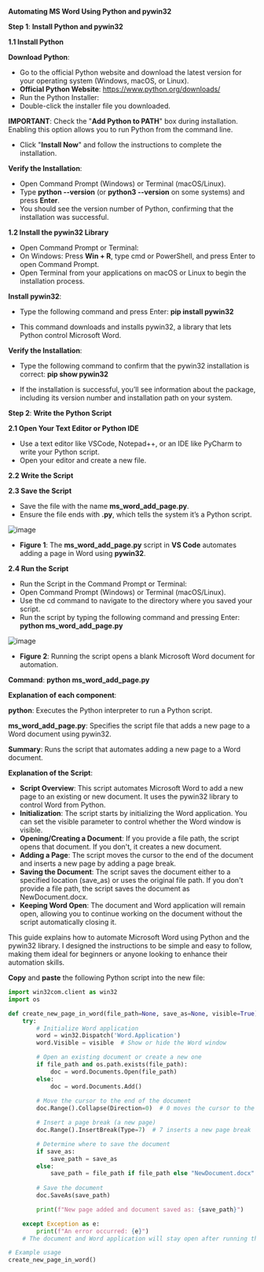 **Automating MS Word Using Python and pywin32**

**Step 1**: **Install Python and pywin32**

**1.1 Install Python**

**Download Python**:

- Go to the official Python website and download the latest version for your operating system (Windows, macOS, or Linux).
- **Official Python Website**: https://www.python.org/downloads/
- Run the Python Installer:
- Double-click the installer file you downloaded.

**IMPORTANT**: Check the "**Add Python to PATH**" box during installation. Enabling this option allows you to run Python from the command line.

- Click "**Install Now**" and follow the instructions to complete the installation.

**Verify the Installation**:

- Open Command Prompt (Windows) or Terminal (macOS/Linux).
- Type **python --version** (or **python3 --version** on some systems) and press **Enter**.
- You should see the version number of Python, confirming that the installation was successful.

**1.2 Install the pywin32 Library**

- Open Command Prompt or Terminal:
- On Windows: Press **Win + R**, type cmd or PowerShell, and press Enter to open Command Prompt.
- Open Terminal from your applications on macOS or Linux to begin the installation process.

**Install pywin32**:

- Type the following command and press Enter: **pip install pywin32**

- This command downloads and installs pywin32, a library that lets Python control Microsoft Word.

**Verify the Installation**:

- Type the following command to confirm that the pywin32 installation is correct: **pip show pywin32**

- If the installation is successful, you’ll see information about the package, including its version number and installation path on your system.

**Step 2**: **Write the Python Script**

**2.1 Open Your Text Editor or Python IDE**
- Use a text editor like VSCode, Notepad++, or an IDE like PyCharm to write your Python script.
- Open your editor and create a new file.

**2.2 Write the Script**

**2.3 Save the Script**

- Save the file with the name **ms_word_add_page.py**.
- Ensure the file ends with **.py**, which tells the system it’s a Python script.

![image](https://github.com/user-attachments/assets/df369d58-e868-438a-8dea-e5feb713b399)

- **Figure 1**: The **ms_word_add_page.py** script in **VS Code** automates adding a page in Word using **pywin32**.

**2.4 Run the Script**

- Run the Script in the Command Prompt or Terminal:
- Open Command Prompt (Windows) or Terminal (macOS/Linux).
- Use the cd command to navigate to the directory where you saved your script.
- Run the script by typing the following command and pressing Enter: **python ms_word_add_page.py**

![image](https://github.com/user-attachments/assets/569805e5-9fb9-45ed-891e-447ecce06eb2)
- **Figure 2**: Running the script opens a blank Microsoft Word document for automation.

**Command**: **python ms_word_add_page.py**

**Explanation of each component**:

**python**: Executes the Python interpreter to run a Python script.

**ms_word_add_page.py**: Specifies the script file that adds a new page to a Word document using pywin32.

**Summary**: Runs the script that automates adding a new page to a Word document.


**Explanation of the Script**:

- **Script Overview**: This script automates Microsoft Word to add a new page to an existing or new document. It uses the pywin32 library to control Word from Python.
- **Initialization**: The script starts by initializing the Word application. You can set the visible parameter to control whether the Word window is visible.
- **Opening/Creating a Document**: If you provide a file path, the script opens that document. If you don't, it creates a new document.
- **Adding a Page**: The script moves the cursor to the end of the document and inserts a new page by adding a page break.
- **Saving the Document**: The script saves the document either to a specified location (save_as) or uses the original file path. If you don't provide a file path, the script saves the document as NewDocument.docx.
- **Keeping Word Open**: The document and Word application will remain open, allowing you to continue working on the document without the script automatically closing it.

This guide explains how to automate Microsoft Word using Python and the pywin32 library. I designed the instructions to be simple and easy to follow, making them ideal for beginners or anyone looking to enhance their automation skills. 

**Copy** and **paste** the following Python script into the new file:
 
```python
import win32com.client as win32
import os

def create_new_page_in_word(file_path=None, save_as=None, visible=True):
    try:
        # Initialize Word application
        word = win32.Dispatch('Word.Application')
        word.Visible = visible  # Show or hide the Word window

        # Open an existing document or create a new one
        if file_path and os.path.exists(file_path):
            doc = word.Documents.Open(file_path)
        else:
            doc = word.Documents.Add()
        
        # Move the cursor to the end of the document
        doc.Range().Collapse(Direction=0)  # 0 moves the cursor to the end

        # Insert a page break (a new page)
        doc.Range().InsertBreak(Type=7)  # 7 inserts a new page break

        # Determine where to save the document
        if save_as:
            save_path = save_as
        else:
            save_path = file_path if file_path else "NewDocument.docx"
        
        # Save the document
        doc.SaveAs(save_path)

        print(f"New page added and document saved as: {save_path}")

    except Exception as e:
        print(f"An error occurred: {e}")
    # The document and Word application will stay open after running the script

# Example usage
create_new_page_in_word()






